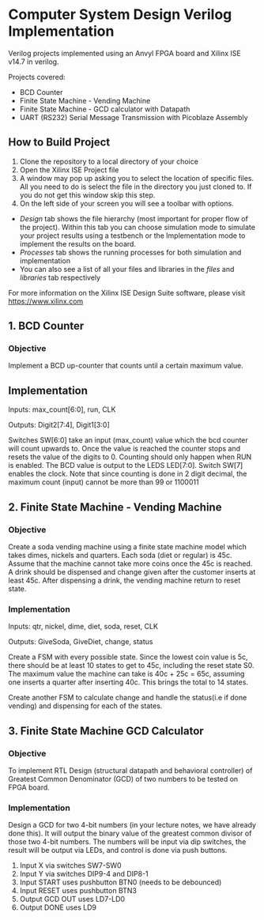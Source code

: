 # Computer System Design Verilog Implementation
Verilog projects implemented using an Anvyl FPGA board and Xilinx ISE v14.7 in verilog.

Projects covered:

* BCD Counter
* Finite State Machine - Vending Machine
* Finite State Machine - GCD calculator with Datapath
* UART (RS232) Serial Message Transmission with Picoblaze Assembly

## How to Build Project
1. Clone the repository to a local directory of your choice
2. Open the Xilinx ISE Project file
3. A window may pop up asking you to select the location of specific files. All you need to do is select the file in the directory you just cloned to. If you do not get this window skip this step.
4. On the left side of your screen you will see a toolbar with options.

* *Design* tab shows the file hierarchy (most important for proper flow of the project). Within this tab you can choose simulation mode to simulate your project results using a testbench or the Implementation mode to implement the results on the board.
* *Processes* tab shows the running processes for both simulation and implementation
* You can also see a list of all your files and libraries in the *files* and *libraries* tab respectively

For more information on the Xilinx ISE Design Suite software, please visit https://www.xilinx.com

 
## 1. BCD Counter
### Objective
Implement a BCD up-counter that counts until a certain maximum value.

## Implementation
Inputs: max_count[6:0], run, CLK

Outputs: Digit2[7:4], Digit1[3:0]

Switches SW[6:0] take an input (max_count) value which the bcd counter will count upwards to. 
Once the value is reached the counter stops and resets the value of the digits to 0.
Counting should only happen when RUN is enabled. The BCD value is output to the LEDS LED[7:0]. Switch SW[7] enables the clock. Note that since counting is done in 2 digit decimal, the maximum count (input) cannot be more than 99 or 1100011

## 2. Finite State Machine - Vending Machine
### Objective
Create a soda vending machine using a finite state machine model which takes dimes, nickels and quarters. Each soda (diet or regular) is 45c. Assume that the machine cannot take more coins once the 45c is reached. A drink should be dispensed and change given after the customer inserts at least 45c. After dispensing a drink, the vending machine return to reset state.

### Implementation
Inputs: qtr, nickel, dime, diet, soda, reset, CLK

Outputs: GiveSoda, GiveDiet, change, status

Create a FSM with every possible state. Since the lowest coin value is 5c, there should be at least 10 states to get to 45c, including the reset state S0. The maximum value the machine can take is 40c + 25c = 65c, assuming one inserts a quarter after inserting 40c. This brings the total to 14 states.

Create another FSM to calculate change and handle the status(i.e if done vending) and dispensing for each of the states.

## 3. Finite State Machine GCD Calculator
### Objective
To implement RTL Design (structural datapath and behavioral controller) of Greatest Common Denominator (GCD) of two numbers to be tested on FPGA board.

### Implementation
Design a GCD for two 4-bit numbers (in your lecture notes, we have already done this). It will output the binary value of the greatest common divisor of those two 4-bit numbers. The numbers will be input via dip switches, the result will be output via LEDs, and control is done via push buttons.
1.	Input X via switches SW7-SW0
2.	Input Y via switches DIP9-4 and DIP8-1
3.	Input START uses pushbutton BTN0 (needs to be debounced)
4.	Input RESET uses pushbutton BTN3
5.	Output GCD OUT uses LD7-LD0
6.	Output DONE uses LD9


